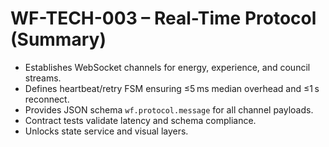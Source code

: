 # WF-TECH-003 – Real-Time Protocol (Summary)

- Establishes WebSocket channels for energy, experience, and council streams.
- Defines heartbeat/retry FSM ensuring ≤5 ms median overhead and ≤1 s reconnect.
- Provides JSON schema `wf.protocol.message` for all channel payloads.
- Contract tests validate latency and schema compliance.
- Unlocks state service and visual layers.
